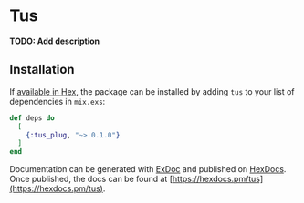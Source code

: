 # Tus

**TODO: Add description**

## Installation

If [available in Hex](https://hex.pm/docs/publish), the package can be installed
by adding `tus` to your list of dependencies in `mix.exs`:

```elixir
def deps do
  [
    {:tus_plug, "~> 0.1.0"}
  ]
end
```

Documentation can be generated with [ExDoc](https://github.com/elixir-lang/ex_doc)
and published on [HexDocs](https://hexdocs.pm). Once published, the docs can
be found at [https://hexdocs.pm/tus](https://hexdocs.pm/tus).

